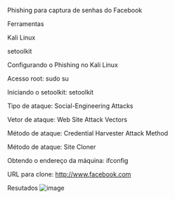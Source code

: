 Phishing para captura de senhas do Facebook

Ferramentas

Kali Linux

setoolkit


Configurando o Phishing no Kali Linux

Acesso root: sudo su

Iniciando o setoolkit: setoolkit

Tipo de ataque: Social-Engineering Attacks

Vetor de ataque: Web Site Attack Vectors

Método de ataque: Credential Harvester Attack Method 

Método de ataque: Site Cloner

Obtendo o endereço da máquina: ifconfig

URL para clone: http://www.facebook.com

Resutados
![image](https://github.com/user-attachments/assets/c236c93b-d8ce-4c8d-983e-2fecae4ee012)

